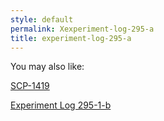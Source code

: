 ```yaml
---
style: default
permalink: Xexperiment-log-295-a
title: experiment-log-295-a
---
```

You may also like:

[SCP-1419](http://scp-wiki.net/scp-1419)

[Experiment Log 295-1-b](http://scp-wiki.net/experiment-log-295-b)
